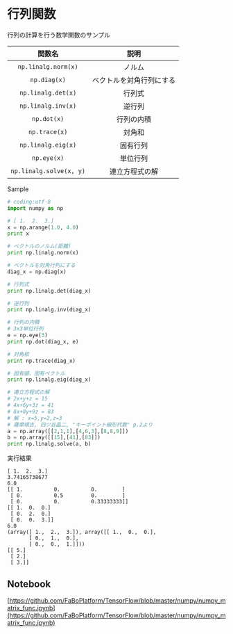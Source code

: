 # 行列関数

行列の計算を行う数学関数のサンプル

|関数名|説明|
|:-:|:-:|
|`np.linalg.norm(x)`|ノルム|
|`np.diag(x)`|ベクトルを対角行列にする|
|`np.linalg.det(x)`|行列式|
|`np.linalg.inv(x)`|逆行列|
|`np.dot(x)`|行列の内積|
|`np.trace(x)`|対角和|
|`np.linalg.eig(x)`|固有行列|
|`np.eye(x)`|単位行列|
|`np.linalg.solve(x, y)`|連立方程式の解|

Sample

```python
# coding:utf-8
import numpy as np

# [ 1.  2.  3.]
x = np.arange(1.0, 4.0)
print x

# ベクトルのノルム(距離)
print np.linalg.norm(x)

# ベクトルを対角行列にする
diag_x = np.diag(x)

# 行列式
print np.linalg.det(diag_x)

# 逆行列
print np.linalg.inv(diag_x)

# 行列の内積
# 3x3単位行列
e = np.eye(3)
print np.dot(diag_x, e)

# 対角和
print np.trace(diag_x)

# 固有値、固有ベクトル
print np.linalg.eig(diag_x)

# 連立方程式の解
# 2x+y+z = 15
# 4x+6y+3z = 41
# 8x+8y+9z = 83
# 解 : x=5,y=2,z=3
# 薩摩順吉, 四ツ谷晶二, "キーポイント線形代数" p.2より
a = np.array([[2,1,1],[4,6,3],[8,8,9]])
b = np.array([[15],[41],[83]])
print np.linalg.solve(a, b)
```

実行結果

```
[ 1.  2.  3.]
3.74165738677
6.0
[[ 1.          0.          0.        ]
 [ 0.          0.5         0.        ]
 [ 0.          0.          0.33333333]]
[[ 1.  0.  0.]
 [ 0.  2.  0.]
 [ 0.  0.  3.]]
6.0
(array([ 1.,  2.,  3.]), array([[ 1.,  0.,  0.],
       [ 0.,  1.,  0.],
       [ 0.,  0.,  1.]]))
[[ 5.]
 [ 2.]
 [ 3.]]
```

## Notebook

[https://github.com/FaBoPlatform/TensorFlow/blob/master/numpy/numpy_matrix_func.ipynb](https://github.com/FaBoPlatform/TensorFlow/blob/master/numpy/numpy_matrix_func.ipynb)
